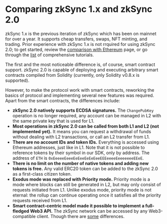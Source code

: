 # Comparing zkSync 1.x and zkSync 2.0

zkSync 1.x is the previous iteration of zkSync which has been on mainnet for over a year. It supports cheap transfers, swaps, NFT minting, and trading. Prior experience with zkSync 1.x is not rrquired for using zkSync 2.0; to get started, review the [comparison with Ethereum](./ethereum-vs-v2.md) page, or go through the [list](./tutorials) of comprehensive tutorials.

The first and the most noticeable difference is, of course, smart contract support. zkSync 2.0 is capable of deploying and executing arbitrary smart contracts compiled from Solidity (currently, only Solidity v0.8.x is supported).

However, to make the protocol work with smart contracts, reworking the basics of protocol and
implementing several new features was required. Apart from the smart contracts, the differences include:

- **zkSync 2.0 natively supports ECDSA signatures.** The `ChangePubKey` operation is no longer
  required, any account can be managed in L2 with the same private key that is used for L1.
- **Most operations in zkSync 2.0 can be called from both L1 and L2 (not implemented yet).** It means you can request a withdrawal of funds
  without dealing with L2 transactions, or call an L2 transfer from L1.
- **There are no account IDs and token IDs.** Everything is accessed using Ethereum addresses, just like in L1. Note that it is not possible to reference tokens by their symbol in our SDK, only by address. The address of `ETH` is `0xEeeeeEeeeEeEeeEeEeEeeEEEeeeeEeeeeeeeEEeE`.
- **There is no limit on the number of native tokens and adding new tokens is free.** Any valid ERC20 token can be added to the zkSync 2.0 as a first-class citizen token.
- **Exodus mode was replaced with Priority mode.** Priority mode is a mode where blocks can still be generated in L2, but
  may only consist of requests initiated from L1. Unlike exodus mode, priority mode is not eternal: the rollup can continue
  operating once it satisfies all the priority requests received from L1.
- **Smart contract-centric model made it possible to implement a full-fledged Web3 API.** The zkSync network can be accessed by
  any Web3-compatible client. Though there are [some](./ethereum-vs-v2.md) differences.
